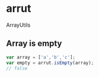 # arrut
ArrayUtils

## Array is empty
```javascript
var array = ['a','b','c'];
var empty = arrut.isEmpty(array);
// false
```

